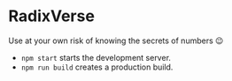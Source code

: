# RadixVerse

Use at your own risk of knowing the secrets of numbers 😉

- `npm start` starts the development server.
- `npm run build` creates a production build.
